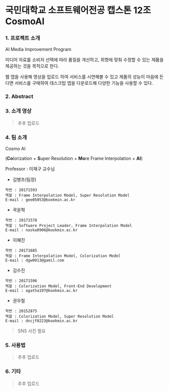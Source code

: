 # 국민대학교 소프트웨어전공 캡스톤 12조 CosmoAI

### 1. 프로젝트 소개

AI Media Improvement Program

미디어 자료를 소비자 선택에 따라 품질을 개선하고, 취향에 맞춰 수정할 수 있는 제품을 제공하는 것을 목적으로 한다. 

웹 앱을 사용해 영상을 업로드 하여 서비스를 시연해볼 수 있고 제품의 성능이 마음에 든다면 서비스를 구매하여 데스크탑 앱을 다운로드해 다양한 기능을 사용할 수 있다.

### 2. Abstract

### 3. 소개 영상

> 추후 업로드

### 4. 팀 소개

Cosmo AI 

(**Co**lorization + **S**uper Resolution + **Mo**re Frame Interpolation + **AI**) 

Professor : 이재구 교수님

* 김병조(팀장)  
```
학번 : 20171593  
역할 : Frame Interpolation Model, Super Resolution Model  
E-mail : gee05053@kookmin.ac.kr
```

* 곽윤혁  
```
학번 : 20171578  
역할 : Software Project Leader, Frame Interpolation Model  
E-mail : naska0906@kookmin.ac.kr
```

* 이혜진  
```
학번 : 20171685  
역할 : Frame Interpolation Model, Colorization Model  
E-mail : dgw0913@gamil.com
```

* 김수진  
```
학번 : 20171596  
역할 : Colorization Model, Front-End Development  
E-mail : agatha197@kookmin.ac.kr
```

* 권우철  
```
학번 : 20152875  
역할 : Colorization Model, Super Resolution Model  
E-mail : dncjf0223@kookmin.ac.kr
```


>  SNS 사진 필요

### 5. 사용법

> 추후 업로드

### 6. 기타

> 추후 업로드
